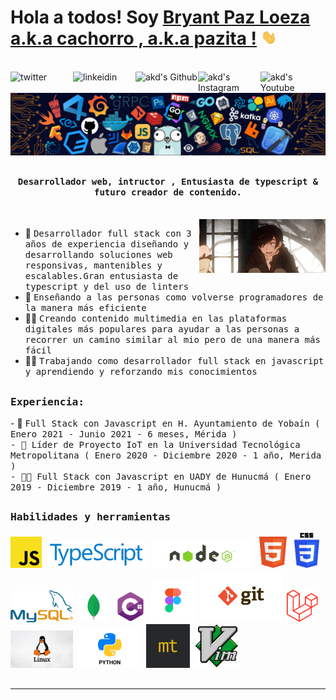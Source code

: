 # Hola a todos! Soy [Bryant Paz Loeza a.k.a cachorro , a.k.a pazita !](https://github.com/amandewatnitrr) <img src="./imgs/hi.gif" width="25px">
<br>
<a href="https://twitter.com/plbryantt">
  <img align="left" alt="twitter" width="100px" src="https://img.shields.io/badge/Twitter-1DA1F2?style=for-the-badge&logo=Twitter&logoColor=white" />
</a>
<a href="https://www.linkedin.com/in/bryant-paz-53a9471b1/">
  <img align="left" alt="linkeidin" width="100px" src="https://img.shields.io/badge/Linkedin-0A66C2?style=for-the-badge&logo=Linkedin&logoColor=white" />
</a>
<a href="https://github.com/plbryant">
  <img align="left" alt="akd's Github" width="100px" src="https://img.shields.io/badge/Github-181717?style=for-the-badge&logo=Github&logoColor=white" />
</a>
<a href="https://www.instagram.com/plbryantt/">
  <img align="left" alt="akd's Instagram" width="100px" src="https://img.shields.io/badge/Instagram-E4405F?style=for-the-badge&logo=instagram&logoColor=white" />
</a>
<a href="https://www.youtube.com/channel/UCuV-qhCJ5M2NMzzShIoCIpg">
  <img align="left" alt="akd's Youtube" width="100px" src="https://img.shields.io/badge/YouTube-FF0000?style=for-the-badge&logo=YouTube&logoColor=white" />
</a>

![](./imgs/header_.png)

## <p align="center"><h4 align="center"><samp>Desarrollador web, intructor , Entusiasta de typescript  & futuro creador de contenido.</samp></h4></p>
<div>
<br>
<img align="right" src="./imgs/monogatari.gif" width="40%"/>

- 👷 <samp>Desarrollador full stack con 3 años de experiencia diseñando y desarrollando soluciones web responsivas, mantenibles y escalables.Gran entusiasta de typescript y del uso de linters
-  🔭 <samp>Enseñando a las personas como volverse programadores de la manera más eficiente
- ✍🏻 <samp>Creando contenido multimedia en las plataformas digitales más populares para ayudar a las personas a recorrer un camino similar al mio pero de una manera más fácil
- ✍🏻 <samp>Trabajando como desarrollador full stack en javascript y aprendiendo y reforzando mis conocimientos
 
##
<div>
<h3><b><samp>Experiencia:</samp></b></h3>
- 👷 <samp>Full Stack con Javascript en H. Ayuntamiento de Yobaín ( Enero 2021 - Junio 2021 - 6 meses, Mérida )<br>
- 🔬 <samp>Líder de Proyecto IoT en la Universidad Tecnológica Metropolitana ( Enero 2020 -  Diciembre 2020 - 1 año, Merida )<br>
- 🕵🏻 <samp>Full Stack con Javascript en UADY de Hunucmá ( Enero 2019 - Diciembre 2019 - 1 año, Hunucmá )<br>

##
<h3><b><samp>Habilidades y herramientas</samp></b></h3>
<img src="./imgs/javascript.png" alt="javascript" width="50"/>
<img src="./imgs/typescript.png" alt="typescript" width="160"/>
<img src="./imgs/nodejs.png" alt="nodejs" width="160"/>
<img src="./imgs/html.png" alt="html" width="50"/>
<img src="./imgs/css.png" alt="css" width="40"/>
<img src="./imgs/mysql.png" alt="mysql" width="100"/>
<img src="./imgs/mongodb.png" alt="mongodb" width="50"/>
<img src="./imgs/csharp.png" alt="c#" width="50"/>
<img src="./imgs/figma.jpg" alt="figma" width="70"/>
<img src="./imgs/git.png" alt="git" width="130"/>
<img src="./imgs/laravel.png" alt="laravel" width="50"/>
<img src="./imgs/linux.jpg" alt="linux" width="100"/>
<img src="./imgs/python.png" alt="python" width="100"/>
<img src="./imgs/monkeytype.jpg" alt="monkeytype" width="70"/>
<img src="./imgs/nvim.png" alt="vim" width="70"/>
    
##
<hr> 
  